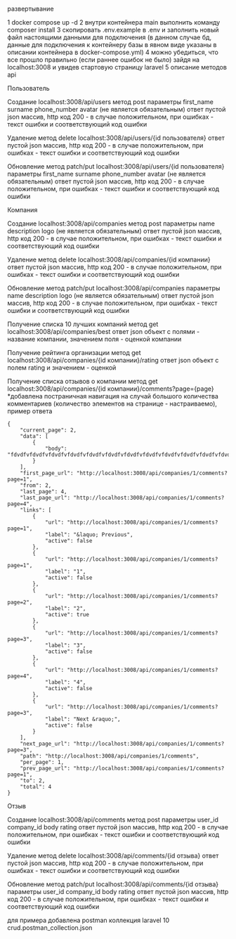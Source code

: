 развертывание

1 docker compose up -d
2 внутри контейнера main выполнить команду composer install
3 скопировать .env.example в .env и заполнить новый файл настоящими данными для подключения (в данном случае бд, данные для подключения к контейнеру базы в явном виде указаны в описании контейнера в docker-compose.yml)
4 можно убедиться, что все прошло правильно (если раннее ошибок не было) зайдя на localhost:3008 и увидев стартовую страницу laravel
5 описание методов api

Пользователь

Создание
localhost:3008/api/users 
метод post
параметры
first_name
surname
phone_number
avatar (не является обязательным)
ответ
пустой json массив, http код 200 - в случае положительном, при ошибках - текст ошибки и соответствующий код ошибки

Удаление
метод delete
localhost:3008/api/users/{id пользователя}
ответ
пустой json массив, http код 200 - в случае положительном, при ошибках - текст ошибки и соответствующий код ошибки

Обновление
метод patch/put
localhost:3008/api/users/{id пользователя}
параметры
first_name
surname
phone_number
avatar (не является обязательным)
ответ
пустой json массив, http код 200 - в случае положительном, при ошибках - текст ошибки и соответствующий код ошибки

Компания

Создание
localhost:3008/api/companies
метод post
параметры
name
description
logo (не является обязательным)
ответ
пустой json массив, http код 200 - в случае положительном, при ошибках - текст ошибки и соответствующий код ошибки

Удаление
метод delete
localhost:3008/api/companies/{id компании}
ответ
пустой json массив, http код 200 - в случае положительном, при ошибках - текст ошибки и соответствующий код ошибки

Обновление
метод patch/put
localhost:3008/api/companies
параметры
name
description
logo (не является обязательным)
ответ
пустой json массив, http код 200 - в случае положительном, при ошибках - текст ошибки и соответствующий код ошибки

Получение списка 10 лучших компаний
метод get
localhost:3008/api/companies/best
ответ json объект с полями - название компании, значением поля - оценкой компании

Получение рейтинга организации
метод get
localhost:3008/api/companies/{id компании}/rating
ответ json объект с полем rating и значением - оценкой

Получение списка отзывов о компании
метод get
localhost:3008/api/companies/{id компании}/comments?page={page}
*добавлена постраничная навигация на случай большого количества комментариев (количество элементов на странице - настраиваемо), пример ответа
```
{
    "current_page": 2,
    "data": [
        {
            "body": "fdvdfvfdvdfvfdvdfvfdvdfvfdvdfvfdvdfvfdvdfvfdvdfvfdvdfvfdvdfvfdvdfvfdvdfvfdvdfvfdvdfvfdvdfvfdvdfvfdvdfvfdvdfvfdvdfvfdvdfvfdvdfvfdvdfvfdvdfvfdvdfvfdvdfvfdvdfv"
        }
    ],
    "first_page_url": "http://localhost:3008/api/companies/1/comments?page=1",
    "from": 2,
    "last_page": 4,
    "last_page_url": "http://localhost:3008/api/companies/1/comments?page=4",
    "links": [
        {
            "url": "http://localhost:3008/api/companies/1/comments?page=1",
            "label": "&laquo; Previous",
            "active": false
        },
        {
            "url": "http://localhost:3008/api/companies/1/comments?page=1",
            "label": "1",
            "active": false
        },
        {
            "url": "http://localhost:3008/api/companies/1/comments?page=2",
            "label": "2",
            "active": true
        },
        {
            "url": "http://localhost:3008/api/companies/1/comments?page=3",
            "label": "3",
            "active": false
        },
        {
            "url": "http://localhost:3008/api/companies/1/comments?page=4",
            "label": "4",
            "active": false
        },
        {
            "url": "http://localhost:3008/api/companies/1/comments?page=3",
            "label": "Next &raquo;",
            "active": false
        }
    ],
    "next_page_url": "http://localhost:3008/api/companies/1/comments?page=3",
    "path": "http://localhost:3008/api/companies/1/comments",
    "per_page": 1,
    "prev_page_url": "http://localhost:3008/api/companies/1/comments?page=1",
    "to": 2,
    "total": 4
}
```

Отзыв

Создание
localhost:3008/api/comments
метод post
параметры
user_id
company_id
body
rating
ответ
пустой json массив, http код 200 - в случае положительном, при ошибках - текст ошибки и соответствующий код ошибки

Удаление
метод delete
localhost:3008/api/comments/{id отзыва}
ответ
пустой json массив, http код 200 - в случае положительном, при ошибках - текст ошибки и соответствующий код ошибки

Обновление
метод patch/put
localhost:3008/api/comments/{id отзыва}
параметры
user_id
company_id
body
rating
ответ
пустой json массив, http код 200 - в случае положительном, при ошибках - текст ошибки и соответствующий код ошибки

для примера добавлена postman коллекция laravel 10 crud.postman_collection.json